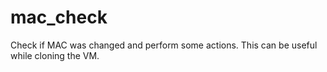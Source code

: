 # mac_check
Check if MAC was changed and perform some actions. This can be useful while cloning the VM.
